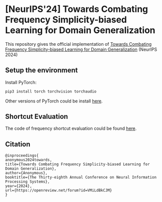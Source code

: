 # [NeurIPS'24] Towards Combating Frequency Simplicity-biased Learning for Domain Generalization

<!-- [![paper](https://img.shields.io/badge/arXiv-Paper-42FF33)](https://arxiv.org/abs/2403.02782) 
[![Project Page](https://img.shields.io/badge/Project-Page-blue)](https://bimsarapathiraja.github.io/mccl-project-page/)   -->

This repository gives the official implementation of [Towards Combating Frequency Simplicity-biased Learning for Domain Generalization](https://neurips.cc/virtual/2024/poster/94907) (NeurIPS 2024)

## Setup the environment
Install PyTorch:
```bash
pip3 install torch torchvision torchaudio
```
Other versions of PyTorch could be install [here](https://pytorch.org/get-started/locally/).

## Shortcut Evaluation
The code of frequency shortcut evaluation could be found [here](https://github.com/nis-research/nn-frequency-shortcuts).

## Citation

```
@inproceedings{
anonymous2024towards,
title={Towards Combating Frequency Simplicity-biased Learning for Domain Generalization},
author={Anonymous},
booktitle={The Thirty-eighth Annual Conference on Neural Information Processing Systems},
year={2024},
url={https://openreview.net/forum?id=VMiLdBkCJM}
}
```
